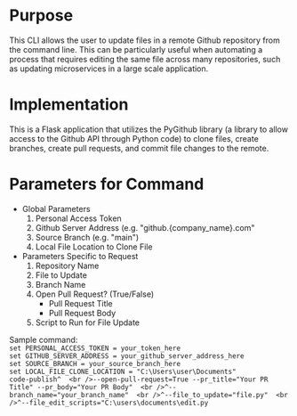 # Purpose
This CLI allows the user to update files in a remote Github repository from the command line. This can be particularly useful when automating a process that requires editing the same file across many repositories, such as updating microservices in a large scale application.

# Implementation
This is a Flask application that utilizes the PyGithub library (a library to allow access to the Github API through Python code) to clone files, create branches, create pull requests, and commit file changes to the remote.

# Parameters for Command
* Global Parameters
  1. Personal Access Token
  2. Github Server Address (e.g. "github.{company_name}.com"
  3. Source Branch (e.g. "main")
  4. Local File Location to Clone File
* Parameters Specific to Request
  1. Repository Name
  2. File to Update
  3. Branch Name
  4. Open Pull Request? (True/False)
      - Pull Request Title
      - Pull Request Body
  5. Script to Run for File Update

Sample command: 
<br />`set PERSONAL_ACCESS_TOKEN = your_token_here`
<br />`set GITHUB_SERVER_ADDRESS = your_github_server_address_here`
<br />`set SOURCE_BRANCH = your_source_branch_here`
<br />`set LOCAL_FILE_CLONE_LOCATION = "C:\Users\user\Documents"`
<br />`code-publish^ 
<br />--open-pull-request=True --pr_title="Your PR Title" --pr_body="Your PR Body" 
<br />^--branch_name="your_branch_name" 
<br />^--file_to_update="file.py" 
<br />^--file_edit_scripts="C:\users\documents\edit.py`
